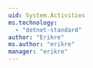 ```yaml
---
uid: System.Activities
ms.technology: 
  - "dotnet-standard"
author: "Erikre"
ms.author: "erikre"
manager: "erikre"
---
```

